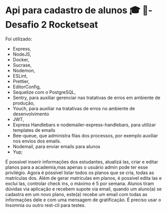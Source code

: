 
# Api para cadastro de alunos 🎓 🚀- Desafio 2 Rocketseat 

Foi utilizado:

* Express,
* NodeJS,
* Docker,
* Sucrase,
* Nodemon,
* ESLint,
* Prettier,
* EditorConfig,
* Sequelize com o PostgreSQL,
* Sentry, para auxiliar gerenciar nas tratativas de erros em ambiente de produção,
* Youch, para auxiliar na tratativas de erros no ambiente de desenvolvimento 
* JWT,
* Express Handlebars e nodemailer-express-handlebars, para utilizar templates de emails
* Bee-queue, que administra filas dos processos, por exemplo auxiliar nos envios dos emails.
* Nodemail, para enviar emails para alunos
* Yup;

É possível inserir informações dos estudantes, atualizá las, criar e editar planos para a academia,mas apenas o usuário admin pode ter esse privilégio.
Agora é póssivel listar todos os planos que se cria, todas as matrículas dos. Além de gerar matriculas em planos, é possível edita las e exclui las, controlar check ins, o máximo é 5 por semana. Alunos tiram dúvidas via aplicação e recebem supote via email, quando um aluno(a) se cadastra em um novo plano, este(a) recebe um email com todas as informações dele e com uma mensagem de gratificação. 
É preciso usar o Insomnia ou outro rest-cli  para testes.
